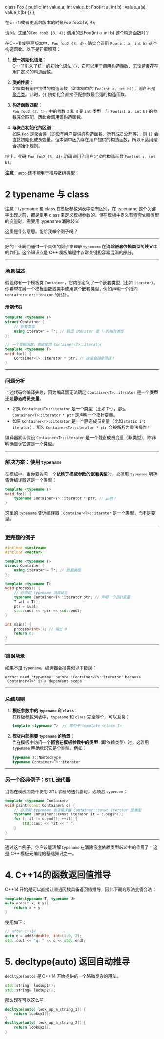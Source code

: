 
class Foo {
public:
    int value_a;
    int value_b;
    Foo(int a, int b) : value_a(a), value_b(b) {}
};

在c++11或者更高的版本的时候Foo foo2 {3, 4};

请问，这里的`Foo foo2 {3, 4};` 调用的是Foo(int a, int b) 这个构造函数吗？

在C++11或更高版本中，`Foo foo2 {3, 4};` 确实会调用 `Foo(int a, int b)` 这个构造函数。以下是详细解释：

1. **统一初始化语法**：  
   C++11引入了统一的初始化语法 `{}`，它可以用于调用构造函数，无论是否存在用户定义的构造函数。

2. **类的性质**：  
   如果类有用户提供的构造函数（如本例中的 `Foo(int a, int b)`），则它不是[聚合类](https://en.cppreference.com/w/cpp/language/aggregate_initialization)。此时，`{}` 初始化会直接匹配参数最合适的构造函数。

3. **构造函数匹配**：  
   `Foo foo2 {3, 4};` 中的参数 `3` 和 `4` 是 `int` 类型，与 `Foo(int a, int b)` 的参数完全匹配，因此会调用该构造函数。

4. **与聚合初始化的区别**：  
   如果 `Foo` 是聚合类（即没有用户提供的构造函数、所有成员公开等），则 `{}` 会直接初始化成员变量。但本例中因为存在用户提供的构造函数，所以不适用聚合初始化规则。

综上，代码 `Foo foo2 {3, 4};` 明确调用了用户定义的构造函数 `Foo(int a, int b)`。


**注意**：`auto` 还不能用于推导数组类型：


#  2 typename 与 class

注意：typename 和 class 在模板参数列表中没有区别，在 typename 这个关键字出现之前，都是使用 class 来定义模板参数的。但在模板中定义有嵌套依赖类型的变量时，需要用 typename 消除歧义

这里是什么意思。能给我举个例子吗？

------
好的！让我们通过一个具体的例子来理解 `typename` 在**消除嵌套依赖类型的歧义**中的作用。这个知识点是 C++ 模板编程中非常关键但容易混淆的部分。

---

### 场景描述
假设你有一个模板类 `Container`，它内部定义了一个嵌套类型（比如 `iterator`）。你希望在另一个模板函数或类中使用这个嵌套类型，例如声明一个指向 `Container<T>::iterator` 的指针。

#### 示例代码
```cpp
template <typename T>
struct Container {
    // 嵌套类型
    using iterator = T*; // 假设 iterator 是 T 的指针类型
};

// 一个模板函数，尝试使用 Container<T>::iterator
template <typename T>
void foo() {
    Container<T>::iterator * ptr; // 这里会编译错误！
}
```

---

### 问题分析
上述代码会编译失败，因为编译器无法确定 `Container<T>::iterator` 是一个**类型**还是**静态成员变量**。  
- 如果 `Container<T>::iterator` 是一个类型（比如 `T*`），那么 `Container<T>::iterator * ptr` 是声明一个指针变量。  
- 如果 `Container<T>::iterator` 是一个静态成员变量（比如 `static int iterator`），那么 `Container<T>::iterator * ptr` 会被解析为乘法操作！

编译器默认假设 `Container<T>::iterator` 是一个静态成员变量（非类型），除非明确告诉它这是一个类型。

---

### 解决方案：使用 `typename`
在模板中，当你要访问一个**依赖于模板参数的嵌套类型**时，必须用 `typename` 明确告诉编译器这是一个类型：

```cpp
template <typename T>
void foo() {
    typename Container<T>::iterator * ptr; // 正确！
}
```

这里的 `typename` 告诉编译器：`Container<T>::iterator` 是一个类型，而不是变量。

---

### 更完整的例子
```cpp
#include <iostream>
#include <vector>

template <typename T>
struct Container {
    using iterator = T*; // 嵌套类型
};

template <typename T>
void process() {
    // 必须用 typename 消除歧义
    typename Container<T>::iterator ptr; // 声明一个指针变量
    T val = T();
    ptr = &val;
    std::cout << *ptr << std::endl;
}

int main() {
    process<int>(); // 输出 0
    return 0;
}
```

---

### 错误场景
如果不加 `typename`，编译器会报类似以下错误：
```plaintext
error: need 'typename' before 'Container<T>::iterator' because 'Container<T>' is a dependent scope
```

---

### 总结规则
1. **模板参数中的 `typename` 和 `class`**：  
   在模板参数列表中，`typename` 和 `class` 完全等价，可以互换：
   ```cpp
   template <typename T>  // 等价于 template <class T>
   ```

2. **模板内部需要 `typename` 的场景**：  
   当在模板中访问一个**嵌套在模板参数中的类型**（即依赖类型）时，必须用 `typename` 明确标识它是个类型。例如：
   ```cpp
   typename T::NestedType
   typename Container<T>::iterator
   ```

---

### 另一个经典例子：STL 迭代器
当你在模板函数中使用 STL 容器的迭代器时，必须用 `typename`：
```cpp
template <typename Container>
void print(const Container& c) {
    // 必须用 typename 告诉编译器 Container::const_iterator 是类型
    typename Container::const_iterator it = c.begin();
    for (; it != c.end(); ++it) {
        std::cout << *it << " ";
    }
}
```

---

通过这个例子，你应该能理解 `typename` 在消除嵌套依赖类型歧义中的作用了！这是 C++ 模板元编程的基础知识之一。

# 4. C++14的函数返回值推导

C++14 开始是可以直接让普通函数具备返回值推导，因此下面的写法变得合法：

```C++
template<typename T, typename U>  
auto add3(T x, U y){  
    return x + y;  
}
```

使用如下：
```C++
// after c++14  
auto q = add3<double, int>(1.0, 2);  
std::cout << "q: " << q << std::endl;
```

# 5. decltype(auto) 返回自动推导

`decltype(auto)` 是 C++14 开始提供的一个略微复杂的用法。

```C++
std::string  lookup1();  
std::string& lookup2();
```

那么现在可以这么写

```C++
decltype(auto) look_up_a_string_1() {  
    return lookup1();  
}  
decltype(auto) look_up_a_string_2() {  
    return lookup2();  
}
```

